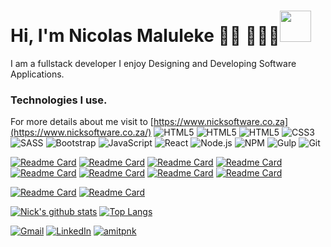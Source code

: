 # Hi, I'm Nicolas Maluleke 👋🏾 👩🏾‍💻<img src="https://media.giphy.com/media/IfsByYYHyNlnINT46g/giphy.gif" width="50">
 
I am a fullstack developer I enjoy Designing and Developing Software Applications.

<h3>
Technologies I use.
</h3>

For more details about me visit to  [https://www.nicksoftware.co.za](https://www.nicksoftware.co.za/)
![HTML5](https://img.shields.io/badge/-CSharp-000000?style=flat&logo=C-Sharp)
![HTML5](https://img.shields.io/badge/-XAMARIN-000000?style=flat&logo=xamarin)
![HTML5](https://img.shields.io/badge/-HTML5-000000?style=flat&logo=HTML5)
![CSS3](https://img.shields.io/badge/-CSS3-000000?style=flat&logo=CSS3&logoColor=1572B6)
![SASS](https://img.shields.io/badge/-SASS-000000?style=flat&logo=SASS)
![Bootstrap](https://img.shields.io/badge/-Bootstrap-000000?style=flat&logo=Bootstrap&logoColor=563D7C)
![JavaScript](https://img.shields.io/badge/-JavaScript-000000?style=flat&logo=javascript)
![React](https://img.shields.io/badge/-React-000000?style=flat&logo=React)
![Node.js](https://img.shields.io/badge/-Node.js-000000?style=flat&logo=Node.js&logoColor=339933)
![NPM](https://img.shields.io/badge/-NPM-000000?style=flat&logo=NPM&logoColor=CB3837)
![Gulp](https://img.shields.io/badge/-Gulp-000000?style=flat&logo=Gulp&logoColor=CF4647)
![Git](https://img.shields.io/badge/-Git-000000?style=flat&logo=Git&logoColor=F05032)

[![Readme Card](https://github-readme-stats.vercel.app/api/pin/?username=hnicolus&repo=Evento)](https://github.com/hnicolus/Evento)
[![Readme Card](https://github-readme-stats.vercel.app/api/pin/?username=hnicolus&repo=zero1five)](https://github.com/hnicolus/zero1five)
[![Readme Card](https://github-readme-stats.vercel.app/api/pin/?username=hnicolus&repo=Tawkto.OrchardCore)](https://github.com/hnicolus/Tawkto.OrchardCore)
[![Readme Card](https://github-readme-stats.vercel.app/api/pin/?username=hnicolus&repo=Restream)](https://github.com/hnicolus/Restream)
[![Readme Card](https://github-readme-stats.vercel.app/api/pin/?username=hnicolus&repo=CodeClinic)](https://github.com/hnicolus/CodeClinic)
[![Readme Card](https://github-readme-stats.vercel.app/api/pin/?username=hnicolus&repo=SortMyDownloadsService)](https://github.com/hnicolus/SortMyDownloadsService)
[![Readme Card](https://github-readme-stats.vercel.app/api/pin/?username=hnicolus&repo=memory-game)](https://github.com/hnicolus/memory-game)
[![Readme Card](https://github-readme-stats.vercel.app/api/pin/?username=hnicolus&repo=SuggestionBot)](https://github.com/hnicolus/SuggestionBot)

[![Readme Card](https://github-readme-stats.vercel.app/api/pin/?username=hnicolus&repo=invoice-kit)](https://github.com/hnicolus/invoice-kit)
[![Readme Card](https://github-readme-stats.vercel.app/api/pin/?username=hnicolus&repo=Covid-Doctor)](https://github.com/hnicolus/Covid-Doctor)

[![Nick's github stats](https://github-readme-stats.vercel.app/api?username=hnicolus&hide=contribs,issues,prs)](https://github.com/anuraghazra/github-readme-stats)
[![Top Langs](https://github-readme-stats.vercel.app/api/top-langs/?username=hnicolus&layout=compact)](https://github.com/hnicolus/github-readme-stats)


<!--
[![Top Langs](https://github-readme-stats.vercel.app/api/top-langs/?username=hnicolus&langs_count=10&layout=compact)](https://github.com/anuraghazra/github-readme-stats)
-->
<a href="mailto:nicolusmaluleke@gmail.com"><img src="https://img.shields.io/badge/-Gmail-c14438?style=flat-square&logo=Gmail&logoColor=white&link=mailto:nicolusmaluleke@gmail.com" alt="Gmail"></a>
<a href="https://www.linkedin.com/in/nicolas-maluleke-81a698191/?originalSubdomain=in"><img src="https://img.shields.io/badge/LinkedIn-%230077B5.svg?&style=flat-square&logo=linkedin&logoColor=white" alt="LinkedIn"></a>
<a href="https://github.com/hnicolus?tab=repositories"> <img src="https://komarev.com/ghpvc/?username=amitpnk" alt="amitpnk" /> </a>
